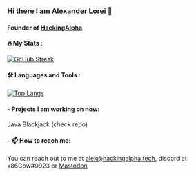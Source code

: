### Hi there I am Alexander Lorei 👋
#### Founder of <a rel="HackingAlpha" href="https://blog.hackingalpha.tech">HackingAlpha</a>

#### :fire: My Stats :
[![GitHub Streak](https://github-readme-streak-stats.herokuapp.com?user=x86Cow&theme=transparent)](https://git.io/streak-stats)

#### :hammer_and_wrench: Languages and Tools :
[![Top Langs](https://github-readme-stats.vercel.app/api/top-langs/?username=x86Cow&theme=transparent)](https://github.com/anuraghazra/github-readme-stats)

#### - Projects I am working on now:
Java Blackjack (check repo)

#### - 📫 How to reach me:
You can reach out to me at alex@hackingalpha.tech, discord at x86Cow#0923 or <a rel="me" href="https://infosec.exchange/@x86Cow">Mastodon</a>
